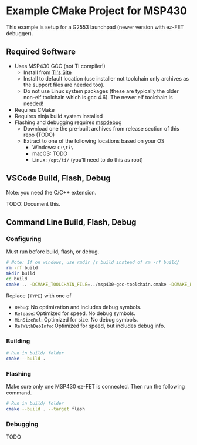 # Example CMake Project for MSP430

This example is setup for a G2553 launchpad (newer version with ez-FET debugger).

## Required Software

- Uses MSP430 GCC (not TI compiler!)
    - Install from [TI's Site](https://www.ti.com/tool/MSP430-GCC-OPENSOURCE)
    - Install to default location (use installer not toolchain only archives as the support files are needed too).
    - Do not use Linux system packages (these are typically the older non-elf toolchain which is gcc 4.6). The newer elf toolchain is needed!
- Requires CMake
- Requires ninja build system installed
- Flashing and debugging requires [mspdebug](https://github.com/dlbeer/mspdebug)
    - Download one the pre-built archives from release section of this repo (TODO)
    - Extract to one of the following locations based on your OS
        - Windows: `C:\ti\`
        - macOS: TODO
        - Linux: `/opt/ti/` (you'll need to do this as root)


## VSCode Build, Flash, Debug

Note: you need the C/C++ extension.

TODO: Document this.



## Command Line Build, Flash, Debug

### Configuring

Must run before build, flash, or debug.

```sh
# Note: If on windows, use rmdir /s build instead of rm -rf build/
rm -rf build
mkdir build
cd build
cmake .. -DCMAKE_TOOLCHAIN_FILE=../msp430-gcc-toolchain.cmake -DCMAKE_BUILD_TYPE=[TYPE]
```

Replace `[TYPE]` with one of 

- `Debug`: No optimization and includes debug symbols.
- `Release`: Optimized for speed. No debug symbols.
- `MinSizeRel`: Optimized for size. No debug symbols.
- `RelWithDebInfo`: Optimized for speed, but includes debug info.

### Building

```sh
# Run in build/ folder
cmake --build .
```

### Flashing

Make sure only one MSP430 ez-FET is connected. Then run the following command.

```sh
# Run in build/ folder
cmake --build . --target flash
```


### Debugging

TODO
